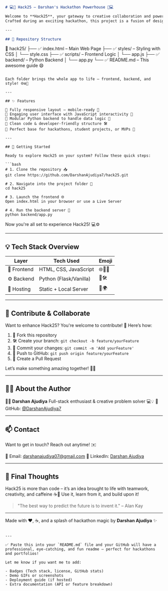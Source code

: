 

```markdown
# 💻🎉 Hack25 – Darshan's Hackathon Powerhouse 🎉💻

Welcome to **Hack25**, your gateway to creative collaboration and powerful problem-solving! 🔥  
Crafted during an exciting hackathon, this project is a fusion of design, development, and dynamic backend logic! 💡🛠️

---

## 📂 Repository Structure

```

📁 hack25/
├── ✅ index.html                – Main Web Page
├── ✅ styles/                  – Styling with CSS
│   └── style.css
├── ✅ scripts/                 – Frontend Logic
│   └── app.js
├── ✅ backend/                 – Python Backend
│   └── app.py
└── ✅ README.md                – This awesome guide 😄

````

Each folder brings the whole app to life – frontend, backend, and style! 🌐⚙️🎨

---

## ✨ Features

🔹 Fully responsive layout – mobile-ready 📱  
🔹 Engaging user interface with JavaScript interactivity 🧠  
🔹 Modular Python backend to handle data logic 🐍  
🔹 Clean code & developer-friendly structure 🛠️  
🔹 Perfect base for hackathons, student projects, or MVPs 🚀

---

## 🚀 Getting Started

Ready to explore Hack25 on your system? Follow these quick steps:

```bash
# 1. Clone the repository 📥
git clone https://github.com/DarshanAjudiya7/hack25.git

# 2. Navigate into the project folder 📂
cd hack25

# 3. Launch the frontend 🌐
Open index.html in your browser or use a Live Server

# 4. Run the backend server 🐍
python backend/app.py
````

Now you're all set to experience Hack25! 💻⚙️

---

## 💡 Tech Stack Overview

| Layer       | Tech Used              | Emoji  |
| ----------- | ---------------------- | ------ |
| 🧱 Frontend | HTML, CSS, JavaScript  | 🌐🎨🧠 |
| ⚙️ Backend  | Python (Flask/Vanilla) | 🐍🛠️  |
| 🚀 Hosting  | Static + Local Server  | 🔗🌍   |

---

## 🤝 Contribute & Collaborate

Want to enhance Hack25? You're welcome to contribute! 🌟
Here’s how:

1. 🍴 Fork this repository
2. 🛠️ Create your branch: `git checkout -b feature/yourFeature`
3. 💾 Commit your changes: `git commit -m 'Add yourFeature'`
4. 🚀 Push to GitHub: `git push origin feature/yourFeature`
5. 🔁 Create a Pull Request

Let’s make something amazing together! 🧩💪

---

## 🙋‍♂️ About the Author

👨‍💻 **Darshan Ajudiya**
Full-stack enthusiast & creative problem solver 💻💡
📎 GitHub: [@DarshanAjudiya7](https://github.com/DarshanAjudiya7)

---

## 📫 Contact

Want to get in touch? Reach out anytime! ✉️

📧 Email: [darshanajudiya07@gmail.com](mailto:darshanajudiya07@gmail.com)
📘 LinkedIn: [Darshan Ajudiya](https://www.linkedin.com/in/darshan-ajudiya-a5b301310/)

---

## 🏁 Final Thoughts

Hack25 is more than code – it’s an idea brought to life with teamwork, creativity, and caffeine ☕🚀
Use it, learn from it, and build upon it!

> "The best way to predict the future is to invent it." – Alan Kay

---

Made with ❤️, ☕, and a splash of hackathon magic by **Darshan Ajudiya** ✨

```

---

✅ Paste this into your `README.md` file and your GitHub will have a professional, eye-catching, and fun readme — perfect for hackathons and portfolios!

Let me know if you want me to add:

- Badges (Tech stack, license, GitHub stats)  
- Demo GIFs or screenshots  
- Deployment guide (if hosted)  
- Extra documentation (API or feature breakdown)
```
